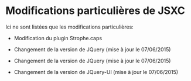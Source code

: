 # Modifications particulières de JSXC

Ici ne sont listées que les modifications particulières:

* Modification du plugin Strophe.caps 

* Changement de la version de JQuery (mise à jour le 07/06/2015)
* Changement de la version de JQuery (mise à jour le 07/06/2015)
* Changement de la version de JQuery-UI (mise à jour le 07/06/2015)
